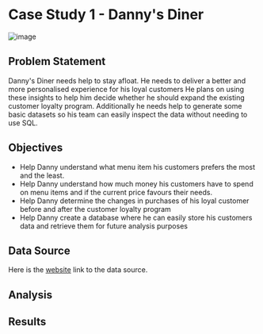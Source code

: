 # Case Study 1 - Danny's Diner
![image](https://user-images.githubusercontent.com/105566272/177628166-0f50beea-3585-4f56-b8b4-ba9564c630d1.png)

## Problem Statement
Danny's Diner needs help to stay afloat. He needs to deliver a better and more personalised experience for his loyal customers
He plans on using these insights to help him decide whether he should expand the existing customer loyalty program. 
Additionally he needs help to generate some basic datasets so his team can easily inspect the data without needing to use SQL.

## Objectives
- Help Danny understand what menu item his customers prefers the most and the least.
- Help Danny understand how much money his customers have to spend on menu items and if the current price favours their needs.
- Help Danny determine the changes in purchases of his loyal customer before and after the customer loyalty program
- Help Danny create a database where he can easily store his customers data and retrieve them for future analysis purposes

## Data Source
Here is the [website](https://8weeksqlchallenge.com/case-study-1/) link to the data source.

## Analysis

## Results

